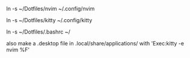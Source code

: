 
ln -s ~/Dotfiles/nvim ~/.config/nvim

ln -s ~/Dotfiles/kitty ~/.config/kitty

ln -s ~/Dotfiles/.bashrc ~/

also make a .desktop file in .local/share/applications/ with 'Exec:kitty -e nvim %F'
